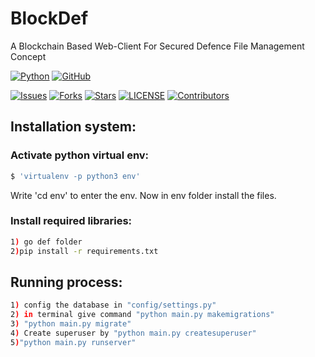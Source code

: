 # BlockDef
A Blockchain Based Web-Client For Secured Defence File Management Concept

[![Python](http://forthebadge.com/images/badges/made-with-python.svg)](https://python.org)
[![GitHub](https://forthebadge.com/images/badges/built-by-developers.svg)](https://github.com/)

[![Issues](https://img.shields.io/github/issues/AsmSafone/SafoneAPI?style=for-the-badge&color=orange)](https://github.com/adnansami1992sami/BlockDef/issues)
[![Forks](https://img.shields.io/github/forks/AsmSafone/SafoneAPI?style=for-the-badge&color=orange)](https://github.com/adnansami1992sami/BlockDef/fork)
[![Stars](https://img.shields.io/github/stars/AsmSafone/SafoneAPI?style=for-the-badge&color=orange)](https://github.com/adnansami1992sami/BlockDef/)
[![LICENSE](https://img.shields.io/github/license/AsmSafone/SafoneAPI?color=orange&style=for-the-badge)](https://github.com/adnansami1992sami/BlockDef)
[![Contributors](https://img.shields.io/github/contributors/AsmSafone/SafoneAPI?style=for-the-badge&color=orange)](https://github.com/adnansami1992sami/BlockDef)

## Installation system:

### Activate python virtual env:
```sh
$ 'virtualenv -p python3 env'
```
Write 'cd env' to enter the env. Now in env folder install the files.

### Install required libraries:

```sh
1) go def folder
2)pip install -r requirements.txt 
```

## Running process:
```sh
1) config the database in "config/settings.py"
2) in terminal give command "python main.py makemigrations"
3) "python main.py migrate"
4) Create superuser by "python main.py createsuperuser"
5)"python main.py runserver"
```

